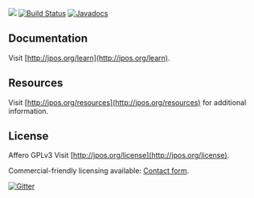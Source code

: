 [![][jpos-logo]][jpos-url]
[![Build Status][badge-travis-image]][badge-travis-url]
[![Javadocs](http://www.javadoc.io/badge/org.jpos/jpos.svg)](http://www.javadoc.io/doc/org.jpos/jpos)

## Documentation

Visit [http://jpos.org/learn](http://jpos.org/learn).

## Resources

Visit [http://jpos.org/resources](http://jpos.org/resources) for additional information.

        
## License

Affero GPLv3 Visit [http://jpos.org/license](http://jpos.org/license).

Commercial-friendly licensing available: [Contact form](http://jpos.org/main/contact?p=license).

[jpos-logo]: http://jpos.org/images/jpos_l.jpg
[jpos-url]: http://jpos.org
[badge-travis-url]: https://travis-ci.org/jpos/jPOS
[badge-travis-image]: https://api.travis-ci.org/jpos/jPOS.svg
[![Gitter](https://badges.gitter.im/jpos/jPOS.svg)](https://gitter.im/jpos/jPOS?utm_source=badge&utm_medium=badge&utm_campaign=pr-badge)